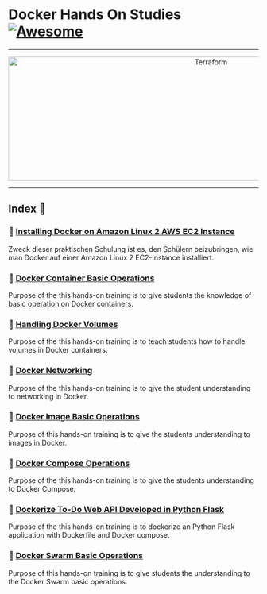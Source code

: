 Docker Hands On Studies  [![Awesome](https://cdn.rawgit.com/sindresorhus/awesome/d7305f38d29fed78fa85652e3a63e154dd8e8829/media/badge.svg)](https://github.com/sindresorhus/awesome)
===============
<hr>

<p align="center">
    <img alt="Terraform" src="https://cdn.worldvectorlogo.com/logos/docker.svg" height="250" width="800">
</p>
<hr>

## Index 📜

### 🔖 [Installing Docker on Amazon Linux 2 AWS EC2 Instance](https://github.com/latifyildirim/Docker_hands_on/tree/main/01-Installing-on-ec2-linux2)
Zweck dieser praktischen Schulung ist es, den Schülern beizubringen, wie man Docker auf einer Amazon Linux 2 EC2-Instance installiert.

### 🔖 [Docker Container Basic Operations](https://github.com/latifyildirim/Docker_hands_on/tree/main/02-Container-basic-operations)
Purpose of the this hands-on training is to give students the knowledge of basic operation on Docker containers.

### 🔖 [Handling Docker Volumes](https://github.com/latifyildirim/Docker_hands_on/tree/main/03-Handling-volumes)
Purpose of the this hands-on training is to teach students how to handle volumes in Docker containers. 

### 🔖 [Docker Networking](https://github.com/latifyildirim/Docker_hands_on/tree/main/04-Network)
Purpose of the this hands-on training is to give the student understanding to networking in Docker.

### 🔖 [Docker Image Basic Operations](https://github.com/latifyildirim/Docker_hands_on/tree/main/05-Image-basic-operations)
Purpose of this hands-on training is to give the students understanding to images in Docker.

### 🔖 [Docker Compose Operations](https://github.com/latifyildirim/Docker_hands_on/tree/main/06-Compose-operations)
Purpose of the this hands-on training is to give the students understanding to Docker Compose.

### 🔖 [Dockerize To-Do Web API Developed in Python Flask](https://github.com/latifyildirim/Docker_hands_on/tree/main/07-Dockerize-to-do-app-on-python-flask)
Purpose of the this hands-on training is to dockerize an Python Flask application with Dockerfile and Docker compose.

### 🔖 [Docker Swarm Basic Operations](https://github.com/latifyildirim/Docker_hands_on/tree/main/docker-swarm-basic-operations)
Purpose of this hands-on training is to give students the understanding to the Docker Swarm basic operations.